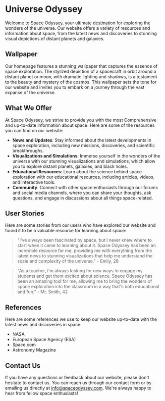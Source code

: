 <!--
Write me content for website with wallpaper which alt text is:

"A stylized depiction of a spacecraft in orbit around a distant planet or moon, with dramatic lighting and shadows."

The name/title of the page should not be 1:1 copy of the alt text but rather a real content of the website which is using this wallpaper.

- Use markdown format
- Start with the heading
- The content should look like a real website
- Include real sections like references, contact, user stories, etc. use things relevant to the page purpose.
- Feel free to use structure like headings, bullets, numbering, blockquotes, paragraphs, horizontal lines, etc.
- You can use formatting like bold or _italic_
- You can include UTF-8 emojis
- Links should be only #hash anchors (and you can refer to the document itself)
- Do not include images
-->

<!--font:Poppins-->

# Universe Odyssey

Welcome to Space Odyssey, your ultimate destination for exploring the wonders of the universe. Our website offers a variety of resources and information about space, from the latest news and discoveries to stunning visual depictions of distant planets and galaxies.

## Wallpaper

Our homepage features a stunning wallpaper that captures the essence of space exploration. The stylized depiction of a spacecraft in orbit around a distant planet or moon, with dramatic lighting and shadows, is a testament to the beauty and mystery of the cosmos. This wallpaper sets the tone for our website and invites you to embark on a journey through the vast expanse of the universe.

## What We Offer

At Space Odyssey, we strive to provide you with the most Com<wbr>pre<wbr>hen<wbr>sive and up-to-date information about space. Here are some of the resources you can find on our website:

-   **News and Updates**: Stay informed about the latest developments in space exploration, including new missions, discoveries, and scientific breakthroughs.
-   **Visualizations and Simulations**: Immerse yourself in the wonders of the universe with our stunning visualizations and simulations, which allow you to explore distant planets, galaxies, and black holes.
-   **Educational Resources**: Learn about the science behind space exploration with our educational resources, including articles, videos, and interactive tools.
-   **Community**: Connect with other space enthusiasts through our forums and social media channels, where you can share your thoughts, ask questions, and engage in discussions about all things space-related.

## User Stories

Here are some stories from our users who have explored our website and found it to be a valuable resource for learning about space:

> "I've always been fascinated by space, but I never knew where to start when it came to learning about it. Space Odyssey has been an incredible resource for me, providing me with everything from the latest news to stunning visualizations that help me understand the scale and complexity of the universe." - Emily, 28

> "As a teacher, I'm always looking for new ways to engage my students and get them excited about science. Space Odyssey has been an amazing tool for me, allowing me to bring the wonders of space exploration into the classroom in a way that's both educational and fun." - Mr. Smith, 42

## References

Here are some references we use to keep our website up-to-date with the latest news and discoveries in space:

-   NASA
-   European Space Agency (ESA)
-   Space.com
-   Astronomy Magazine

## Contact Us

If you have any questions or feedback about our website, please don't hesitate to contact us. You can reach us through our contact form or by emailing us directly at info@spaceodyssey.com. We're always happy to hear from fellow space enthusiasts!
